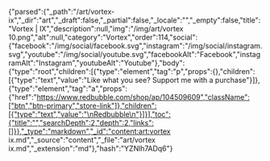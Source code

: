 {"parsed":{"_path":"/art/vortex-ix","_dir":"art","_draft":false,"_partial":false,"_locale":"","_empty":false,"title":"Vortex | IX","description":null,"img":"/img/art/vortex 10.png","alt":null,"category":"Vortex","order":114,"social":{"facebook":"/img/social/facebook.svg","instagram":"/img/social/instagram.svg","youtube":"/img/social/youtube.svg","facebookAlt":"Facebook","instagramAlt":"Instagram","youtubeAlt":"Youtube"},"body":{"type":"root","children":[{"type":"element","tag":"p","props":{},"children":[{"type":"text","value":"Like what you see? Support me with a purchase"}]},{"type":"element","tag":"a","props":{"href":"https://www.redbubble.com/shop/ap/104509609","className":["btn","btn-primary","store-link"]},"children":[{"type":"text","value":"\nRedbubble\n"}]}],"toc":{"title":"","searchDepth":2,"depth":2,"links":[]}},"_type":"markdown","_id":"content:art:vortex ix.md","_source":"content","_file":"art/vortex ix.md","_extension":"md"},"hash":"YZNlh7ADq6"}